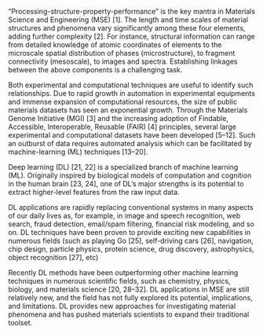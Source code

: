 “Processing-structure-property-performance” is the key mantra in Materials
Science and Engineering (MSE) [1]. The length and time scales of material
structures and phenomena vary significantly among these four elements, adding
further complexity [2]. For instance, structural information can range from
detailed knowledge of atomic coordinates of elements to the microscale spatial
distribution of phases (microstructure), to fragment connectivity (mesoscale),
to images and spectra. Establishing linkages between the above components is
a challenging task.



Both experimental and computational techniques are useful to identify
such relationships. Due to rapid growth in automation in experimental equipments and immense expansion of computational resources, the size of public
materials datasets has seen an exponential growth. Through the Materials
Genome Initiative (MGI) [3] and the increasing adoption of Findable, Accessible, Interoperable, Reusable (FAIR) [4] principles, several large experimental
and computational datasets have been developed [5–12]. Such an outburst of
data requires automated analysis which can be facilitated by machine-learning
(ML) techniques [13–20].




Deep learning (DL) [21, 22] is a specialized branch of machine learning
(ML). Originally inspired by biological models of computation and cognition
in the human brain [23, 24], one of DL’s major strengths is its potential to
extract higher-level features from the raw input data.


DL applications are rapidly replacing conventional systems in many aspects
of our daily lives as, for example, in image and speech recognition, web search,
fraud detection, email/spam filtering, financial risk modeling, and so on. DL
techniques have been proven to provide exciting new capabilities in numerous
fields (such as playing Go [25], self-driving cars [26], navigation, chip design,
particle physics, protein science, drug discovery, astrophysics, object recognition
[27], etc)


Recently DL methods have been outperforming other machine learning
techniques in numerous scientific fields, such as chemistry, physics, biology, and
materials science [20, 28–32]. DL applications in MSE are still relatively new,
and the field has not fully explored its potential, implications, and limitations.
DL provides new approaches for investigating material phenomena and has
pushed materials scientists to expand their traditional toolset.

